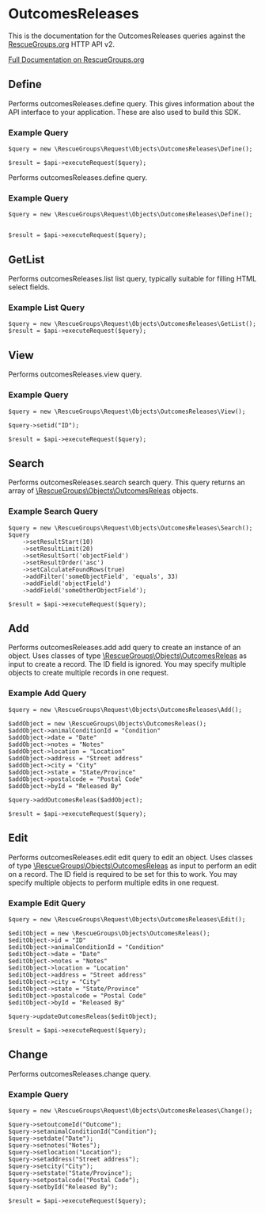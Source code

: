 # OutcomesReleases

This is the documentation for the OutcomesReleases queries against the [RescueGroups.org](https://www.rescuegroups.org/) HTTP API v2.

[Full Documentation on RescueGroups.org](https://userguide.rescuegroups.org/display/APIDG/Object+definitions#Objectdefinitions-outcomesReleases)

## Define
Performs outcomesReleases.define query. This gives information about the API interface to your application. These are also used to build this SDK.

### Example Query

    $query = new \RescueGroups\Request\Objects\OutcomesReleases\Define();

    $result = $api->executeRequest($query);
Performs outcomesReleases.define query.

### Example Query

    $query = new \RescueGroups\Request\Objects\OutcomesReleases\Define();


    $result = $api->executeRequest($query);

## GetList
Performs outcomesReleases.list list query, typically suitable for filling HTML select fields.

### Example List Query

    $query = new \RescueGroups\Request\Objects\OutcomesReleases\GetList();
    $result = $api->executeRequest($query);
## View
Performs outcomesReleases.view query.

### Example Query

    $query = new \RescueGroups\Request\Objects\OutcomesReleases\View();

    $query->setid("ID");

    $result = $api->executeRequest($query);

## Search
Performs outcomesReleases.search search query. This query returns an array of [\RescueGroups\Objects\OutcomesReleas](../../../src/Objects/OutcomesReleas.php) objects.

### Example Search Query

    $query = new \RescueGroups\Request\Objects\OutcomesReleases\Search();
    $query
        ->setResultStart(10)
        ->setResultLimit(20)
        ->setResultSort('objectField')
        ->setResultOrder('asc')
        ->setCalculateFoundRows(true)
        ->addFilter('someObjectField', 'equals', 33)
        ->addField('objectField')
        ->addField('someOtherObjectField');

    $result = $api->executeRequest($query);
## Add
Performs outcomesReleases.add add query to create an instance of an object. Uses classes of type [\RescueGroups\Objects\OutcomesReleas](../../../src/Objects/OutcomesReleas.php) as input to create a record. The ID field is ignored. You may specify multiple objects to create multiple records in one request.

### Example Add Query

    $query = new \RescueGroups\Request\Objects\OutcomesReleases\Add();

    $addObject = new \RescueGroups\Objects\OutcomesReleas();
    $addObject->animalConditionId = "Condition"
    $addObject->date = "Date"
    $addObject->notes = "Notes"
    $addObject->location = "Location"
    $addObject->address = "Street address"
    $addObject->city = "City"
    $addObject->state = "State/Province"
    $addObject->postalcode = "Postal Code"
    $addObject->byId = "Released By"

    $query->addOutcomesReleas($addObject);

    $result = $api->executeRequest($query);
## Edit
Performs outcomesReleases.edit edit query to edit an object. Uses classes of type [\RescueGroups\Objects\OutcomesReleas](../../../src/Objects/OutcomesReleas.php) as input to perform an edit on a record. The ID field is required to be set for this to work. You may specify multiple objects to perform multiple edits in one request.

### Example Edit Query

    $query = new \RescueGroups\Request\Objects\OutcomesReleases\Edit();

    $editObject = new \RescueGroups\Objects\OutcomesReleas();
    $editObject->id = "ID"
    $editObject->animalConditionId = "Condition"
    $editObject->date = "Date"
    $editObject->notes = "Notes"
    $editObject->location = "Location"
    $editObject->address = "Street address"
    $editObject->city = "City"
    $editObject->state = "State/Province"
    $editObject->postalcode = "Postal Code"
    $editObject->byId = "Released By"

    $query->updateOutcomesReleas($editObject);

    $result = $api->executeRequest($query);
## Change
Performs outcomesReleases.change query.

### Example Query

    $query = new \RescueGroups\Request\Objects\OutcomesReleases\Change();

    $query->setoutcomeId("Outcome");
    $query->setanimalConditionId("Condition");
    $query->setdate("Date");
    $query->setnotes("Notes");
    $query->setlocation("Location");
    $query->setaddress("Street address");
    $query->setcity("City");
    $query->setstate("State/Province");
    $query->setpostalcode("Postal Code");
    $query->setbyId("Released By");

    $result = $api->executeRequest($query);

